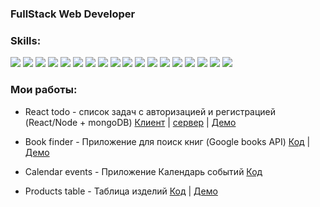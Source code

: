 ### FullStack Web Developer
### Skills:
![](https://camo.githubusercontent.com/4eafda544a691712341fb16b79c0bcea8aa6a060683172a64209af4690103ec4/68747470733a2f2f696d672e736869656c64732e696f2f62616467652f2d48544d4c2d79656c6c6f773f7374796c653d666f722d7468652d6261646765266c6f676f3d48544d4c35266c6f676f436f6c6f723d6f72616e6765)
![](https://camo.githubusercontent.com/2fc416c6da1a60389de0c0a8b2800572733edbd60defea74fbaf05830ec2770f/68747470733a2f2f696d672e736869656c64732e696f2f62616467652f2d4353532d626c75653f7374796c653d666f722d7468652d6261646765266c6f676f3d48544d4c35266c6f676f436f6c6f723d7768697465)
![](https://camo.githubusercontent.com/04aef8b5ddb04c6737ebc30fbdcf9960f8f1694600c4a8acb82bee58a198dcde/68747470733a2f2f696d672e736869656c64732e696f2f62616467652f2d4a6176615363726970742d3039303930393f7374796c653d666f722d7468652d6261646765266c6f676f3d6a617661736372697074266c6f676f436f6c6f723d79656c6c6f77)
![](https://camo.githubusercontent.com/8bf7a89189dbdfce875e89589a569e5b2e2c0eb04f2cae7ae0414900b58b33fc/68747470733a2f2f696d672e736869656c64732e696f2f62616467652f2d52656163742d3039303930393f7374796c653d666f722d7468652d6261646765266c6f676f3d7265616374266c6f676f436f6c6f723d303046464646)
![](https://camo.githubusercontent.com/cfd19989d01d740cc257d0684478f0ce9047514e2113b7d348a43b251aea6046/68747470733a2f2f696d672e736869656c64732e696f2f62616467652f2d52656475782d3039303930393f7374796c653d666f722d7468652d6261646765266c6f676f3d7265647578266c6f676f436f6c6f723d384132424532)
![](https://camo.githubusercontent.com/b770b88f41b19c7340054c87c0306465cae0e63b22fd98500d0943923e96cb4a/68747470733a2f2f696d672e736869656c64732e696f2f62616467652f2d52656475785f5468756e6b2d3433303039383f7374796c653d666f722d7468652d6261646765266c6f676f3d5265647578266c6f676f436f6c6f723d7768697465)
![](https://camo.githubusercontent.com/9ffca7e2b8e8be50670190cd78a9f0ea15802987d52da6aab578cbb2b6422f0b/68747470733a2f2f696d672e736869656c64732e696f2f62616467652f2d5265616374526f757465722d3039303930393f7374796c653d666f722d7468652d6261646765266c6f676f3d5265616374526f75746572266c6f676f436f6c6f723d72656164)
![](https://camo.githubusercontent.com/7f4931495ba3a8b88b75935ec00486ccb40d30b8d613829df0bdf86eaf2d8abb/68747470733a2f2f696d672e736869656c64732e696f2f62616467652f2d4e6f64656a732d3433383533643f7374796c653d666f722d7468652d6261646765266c6f676f3d4e6f64652e6a73266c6f676f436f6c6f723d7768697465)
![](https://camo.githubusercontent.com/ba269327f510e5f7e79be3a71df34530f7a8b577c7321f264e4c4f19a8e25e05/68747470733a2f2f696d672e736869656c64732e696f2f62616467652f2d657870726573732d3039303930393f7374796c653d666f722d7468652d6261646765266c6f676f3d65787072657373266c6f676f436f6c6f723d677265656e)
![](https://camo.githubusercontent.com/8451af5313ddf817de199850297b6468e3d80559c4a83c62a2addea4875e588c/68747470733a2f2f696d672e736869656c64732e696f2f62616467652f2d4d6f6e676f44422d3039303930393f7374796c653d666f722d7468652d6261646765266c6f676f3d6d6f6e676f6462266c6f676f436f6c6f723d67726565)
![](https://camo.githubusercontent.com/647103f3ee3cefb15880c89d3dff96dd83995f573f81acbc044b6d8b7eb4682f/68747470733a2f2f696d672e736869656c64732e696f2f62616467652f2d6d6f6e676f6f73652d3039303930393f7374796c653d666f722d7468652d6261646765266c6f676f3d6d6f6e676f6f7365266c6f676f436f6c6f723d343743354642)
![](https://camo.githubusercontent.com/834a5f652778bef59bcb3cdb51a8506975b865b8dce7b1875d4793d72e5e9271/68747470733a2f2f696d672e736869656c64732e696f2f62616467652f2d4d7953716c2d3039303930393f7374796c653d666f722d7468652d6261646765266c6f676f3d6d7953716c266c6f676f436f6c6f723d303066666666)
![](https://camo.githubusercontent.com/324ecb8e3920e6c4826b60f2afd553c8a1b6ea87782030de0eaa65bb8c8b2919/68747470733a2f2f696d672e736869656c64732e696f2f62616467652f2d4769742d4630353033323f7374796c653d666f722d7468652d6261646765266c6f676f3d676974266c6f676f436f6c6f723d7768697465)
![](https://camo.githubusercontent.com/c777b6d659c7394afd4d87176a1b19822831c48a07350c85e2b66159106d4b0b/68747470733a2f2f696d672e736869656c64732e696f2f7374617469632f76313f7374796c653d666f722d7468652d6261646765266d6573736167653d47697448756226636f6c6f723d303030303030266c6f676f3d476974487562266c6f676f436f6c6f723d464646464646266c6162656c3d)
![](https://camo.githubusercontent.com/56e163ebf3bffcf0a76e2dc8fbc23f0063b1b7af9711b2f723a4272d8d814a80/68747470733a2f2f696d672e736869656c64732e696f2f62616467652f2d5765627061636b2d626c75653f7374796c653d666f722d7468652d6261646765)
![](https://camo.githubusercontent.com/9ceba9016d3009a2a32bb9d2a716ba93ee8496bdd9f4fb8c9c67dbf24ba21977/68747470733a2f2f696d672e736869656c64732e696f2f62616467652f2d4d6174657269616c55492d3039303930393f7374796c653d666f722d7468652d6261646765266c6f676f3d6d6174657269616c5549266c6f676f436f6c6f723d343743354642)
![](https://camo.githubusercontent.com/8cc0003cb468836e5412bef3a3a220bb9dd8cca833b340dd8f6600af7336257f/68747470733a2f2f696d672e736869656c64732e696f2f62616467652f2d7374796c65642d2d636f6d706f6e656e74732d677265656e3f7374796c653d666f722d7468652d6261646765)
![](https://camo.githubusercontent.com/709e211a1661cd63e675035bcba203faaa272d057887aee138e1c2d4f634c48b/68747470733a2f2f696d672e736869656c64732e696f2f62616467652f2d4669676d612d726762283234322c2037382c203330293f7374796c653d666f722d7468652d6261646765266c6f676f3d6669676d61266c6f676f436f6c6f723d7768697465)

### Мои работы:

* React todo - список задач с авторизацией и регистрацией (React/Node + mongoDB) [Клиент](https://github.com/irzakhanov/react-todo) | [сервер](https://github.com/irzakhanov/react-todo-server) | [Демо](https://irzakhanov.github.io/react-todo/)

* Book finder - Приложение для поиск книг (Google books API) [Код](https://github.com/irzakhanov/book-finder) | [Демо](https://irzakhanov.github.io/book-finder/)

* Calendar events - Приложение Календарь событий [Код](https://github.com/irzakhanov/calendar-events)

* Products table - Таблица изделий [Код](https://github.com/irzakhanov/products-table) | [Демо](https://irzakhanov.github.io/products-table)
